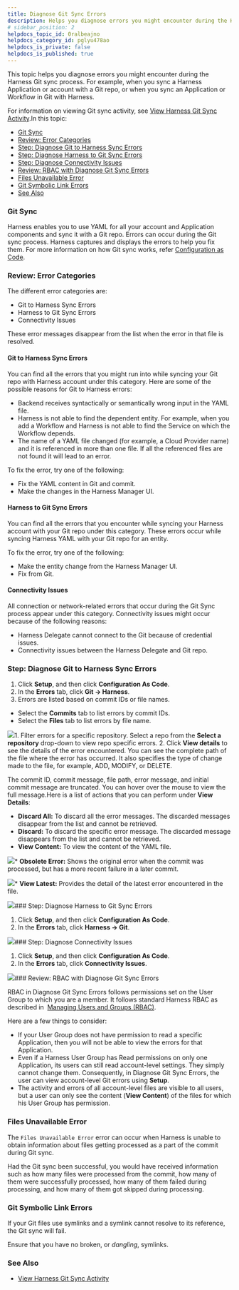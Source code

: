```yaml
---
title: Diagnose Git Sync Errors
description: Helps you diagnose errors you might encounter during the Harness Git sync process.
# sidebar_position: 2
helpdocs_topic_id: 0ralbeajno
helpdocs_category_id: pglyu478ao
helpdocs_is_private: false
helpdocs_is_published: true
---
```


This topic helps you diagnose errors you might encounter during the Harness Git sync process. For example, when you sync a Harness Application or account with a Git repo, or when you sync an Application or Workflow in Git with Harness.

For information on viewing Git sync activity, see [View Harness Git Sync Activity](../firstgen-platform/config-as-code/view-harness-git-sync-activity.md).In this topic:

* [Git Sync](#git_sync)
* [Review: Error Categories](#review_error_categories)
* [Step: Diagnose Git to Harness Sync Errors](#step_diagnose_git_to_harness_sync_errors)
* [Step: Diagnose Harness to Git Sync Errors](#step_diagnose_harness_to_git_sync_errors)
* [Step: Diagnose Connectivity Issues](#step_diagnose_connectivity_issues)
* [Review: RBAC with Diagnose Git Sync Errors](#review_rbac_with_diagnose_git_sync_errors)
* [Files Unavailable Error](#files_unavailable_error)
* [Git Symbolic Link Errors](#git_symbolic_link_errors)
* [See Also](#see_also)

### Git Sync

Harness enables you to use YAML for all your account and Application components and sync it with a Git repo. Errors can occur during the Git sync process. Harness captures and displays the errors to help you fix them. For more information on how Git sync works, refer [Configuration as Code](../firstgen-platform/config-as-code/configuration-as-code.md).

### Review: Error Categories

The different error categories are:

* Git to Harness Sync Errors
* Harness to Git Sync Errors
* Connectivity Issues

These error messages disappear from the list when the error in that file is resolved.

#### Git to Harness Sync Errors

You can find all the errors that you might run into while syncing your Git repo with Harness account under this category. Here are some of the possible reasons for Git to Harness errors:

* Backend receives syntactically or semantically wrong input in the YAML file.
* Harness is not able to find the dependent entity. For example, when you add a Workflow and Harness is not able to find the Service on which the Workflow depends.
* The name of a YAML file changed (for example, a Cloud Provider name) and it is referenced in more than one file. If all the referenced files are not found it will lead to an error.

To fix the error, try one of the following:

* Fix the YAML content in Git and commit.
* Make the changes in the Harness Manager UI.

#### Harness to Git Sync Errors

You can find all the errors that you encounter while syncing your Harness account with your Git repo under this category. These errors occur while syncing Harness YAML with your Git repo for an entity.

To fix the error, try one of the following:

* Make the entity change from the Harness Manager UI.
* Fix from Git.

#### Connectivity Issues

All connection or network-related errors that occur during the Git Sync process appear under this category. Connectivity issues might occur because of the following reasons:

* Harness Delegate cannot connect to the Git because of credential issues.
* Connectivity issues between the Harness Delegate and Git repo.

### Step: Diagnose Git to Harness Sync Errors

1. Click **Setup**, and then click **Configuration As Code**.
2. In the **Errors** tab, click **Git → Harness**.
3. Errors are listed based on commit IDs or file names.
* Select the **Commits** tab to list errors by commit IDs.
* Select the **Files** tab to list errors by file name.

![](./static/diagnose-git-errors-00.png)1. Filter errors for a specific repository. Select a repo from the **Select a repository** drop-down to view repo specific errors.
2. Click **View details** to see the details of the error encountered. You can see the complete path of the file where the error has occurred. It also specifies the type of change made to the file, for example, ADD, MODIFY, or DELETE.

The commit ID, commit message, file path, error message, and initial commit message are truncated. You can hover over the mouse to view the full message.Here is a list of actions that you can perform under **View Details**:

* **Discard All:** To discard all the error messages. The discarded messages disappear from the list and cannot be retrieved.
* **Discard:** To discard the specific error message. The discarded message disappears from the list and cannot be retrieved.
* **View Content:** To view the content of the YAML file.

![](./static/diagnose-git-errors-01.png)* **Obsolete Error:** Shows the original error when the commit was processed, but has a more recent failure in a later commit.

![](./static/diagnose-git-errors-02.png)* **View Latest:** Provides the detail of the latest error encountered in the file.

![](./static/diagnose-git-errors-03.png)### Step: Diagnose Harness to Git Sync Errors

1. Click **Setup**, and then click **Configuration As Code**.
2. In the **Errors** tab, click **Harness → Git**.

![](./static/diagnose-git-errors-04.png)### Step: Diagnose Connectivity Issues

1. Click **Setup**, and then click **Configuration As Code**.
2. In the **Errors** tab, click **Connectivity Issues**.

![](./static/diagnose-git-errors-05.png)### Review: RBAC with Diagnose Git Sync Errors

RBAC in Diagnose Git Sync Errors follows permissions set on the User Group to which you are a member. It follows standard Harness RBAC as described in  [Managing Users and Groups (RBAC)](../firstgen-platform/security/access-management-howtos/users-and-permissions.md).

Here are a few things to consider:

* If your User Group does not have permission to read a specific Application, then you will not be able to view the errors for that Application.
* Even if a Harness User Group has Read permissions on only one Application, its users can still read account-level settings. They simply cannot change them. Consequently, in Diagnose Git Sync Errors, the user can view account-level Git errors using **Setup**.
* The activity and errors of all account-level files are visible to all users, but a user can only see the content (**View Content**) of the files for which his User Group has permission.

### Files Unavailable Error

The `Files Unavailable Error` error can occur when Harness is unable to obtain information about files getting processed as a part of the commit during Git sync.

Had the Git sync been successful, you would have received information such as how many files were processed from the commit, how many of them were successfully processed, how many of them failed during processing, and how many of them got skipped during processing.

### Git Symbolic Link Errors

If your Git files use symlinks and a symlink cannot resolve to its reference, the Git sync will fail.

Ensure that you have no broken, or *dangling*, symlinks.

### See Also

* [View Harness Git Sync Activity](../firstgen-platform/config-as-code/view-harness-git-sync-activity.md)

